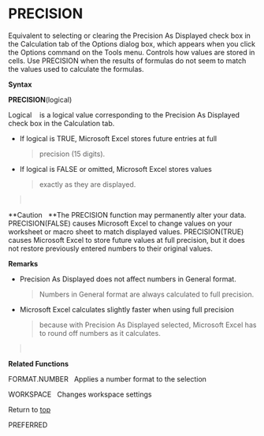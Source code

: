PRECISION
=========

Equivalent to selecting or clearing the Precision As Displayed check box
in the Calculation tab of the Options dialog box, which appears when you
click the Options command on the Tools menu. Controls how values are
stored in cells. Use PRECISION when the results of formulas do not seem
to match the values used to calculate the formulas.

**Syntax**

**PRECISION**(logical)

Logical    is a logical value corresponding to the Precision As
Displayed check box in the Calculation tab.

-   If logical is TRUE, Microsoft Excel stores future entries at full
    > precision (15 digits).

-   If logical is FALSE or omitted, Microsoft Excel stores values
    > exactly as they are displayed.

>  

**Caution   **The PRECISION function may permanently alter your data.
PRECISION(FALSE) causes Microsoft Excel to change values on your
worksheet or macro sheet to match displayed values. PRECISION(TRUE)
causes Microsoft Excel to store future values at full precision, but it
does not restore previously entered numbers to their original values.

**Remarks**

-   Precision As Displayed does not affect numbers in General format.
    > Numbers in General format are always calculated to full precision.

-   Microsoft Excel calculates slightly faster when using full precision
    > because with Precision As Displayed selected, Microsoft Excel has
    > to round off numbers as it calculates.

>  

**Related Functions**

FORMAT.NUMBER   Applies a number format to the selection

WORKSPACE   Changes workspace settings

Return to [top](#H)

PREFERRED
